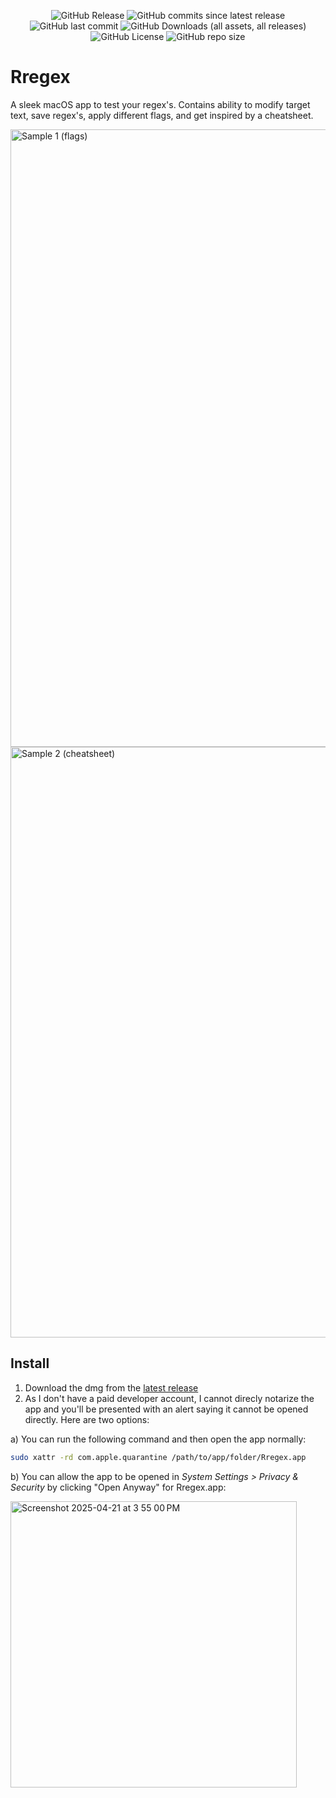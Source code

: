 <p align="center">
  <img alt="GitHub Release" src="https://img.shields.io/github/v/release/Thinkr1/Rregex">
  <img alt="GitHub commits since latest release" src="https://img.shields.io/github/commits-since/Thinkr1/Rregex/latest">
  <img alt="GitHub last commit" src="https://img.shields.io/github/last-commit/Thinkr1/Rregex">
  <img alt="GitHub Downloads (all assets, all releases)" src="https://img.shields.io/github/downloads/Thinkr1/Rregex/total">
  <img alt="GitHub License" src="https://img.shields.io/github/license/Thinkr1/Rregex">
  <img alt="GitHub repo size" src="https://img.shields.io/github/repo-size/Thinkr1/Rregex">
</p>

# Rregex

A sleek macOS app to test your regex's. Contains ability to modify target text, save regex's, apply different flags, and get inspired by a cheatsheet.

<img width="988" alt="Sample 1 (flags)" src="https://github.com/user-attachments/assets/ae825fcf-fc80-4971-837f-881f44e97314" />

<img width="945" alt="Sample 2 (cheatsheet)" src="https://github.com/user-attachments/assets/135475f6-463d-4146-b4b6-0ea30bd6e83e" />

## Install

1. Download the dmg from the [latest release](https://github.com/Thinkr1/Rregex/releases)
2. As I don't have a paid developer account, I cannot direcly notarize the app and you'll be presented with an alert saying it cannot be opened directly. Here are two options:

a) You can run the following command and then open the app normally: 

```sh
sudo xattr -rd com.apple.quarantine /path/to/app/folder/Rregex.app
```

b) You can allow the app to be opened in *System Settings > Privacy & Security* by clicking "Open Anyway" for Rregex.app:

<img width="458" alt="Screenshot 2025-04-21 at 3 55 00 PM" src="https://github.com/user-attachments/assets/8c5c429a-035c-48d4-a51d-95e53bcb9c50" />
